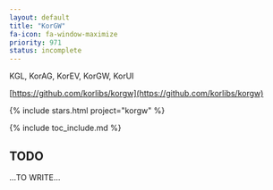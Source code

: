 ```yaml
---
layout: default
title: "KorGW"
fa-icon: fa-window-maximize
priority: 971
status: incomplete
---
```


KGL, KorAG, KorEV, KorGW, KorUI

[https://github.com/korlibs/korgw](https://github.com/korlibs/korgw)

{% include stars.html project="korgw" %}

{% include toc_include.md %}

## TODO

...TO WRITE...